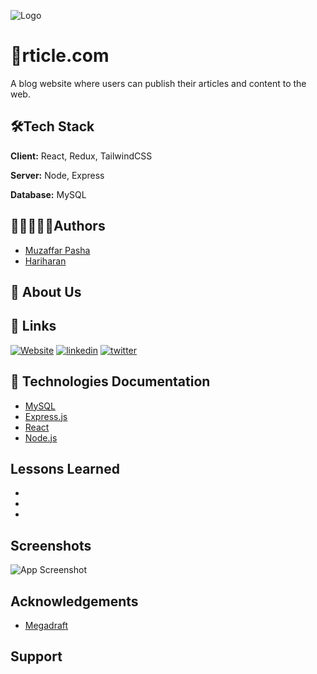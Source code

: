 
   ![Logo](https://i.ibb.co/4K2BbPb/logo1.png)

    
# 🧾rticle.com

A blog website where users can publish their articles and content to the web.

## 🛠Tech Stack

**Client:** React, Redux, TailwindCSS

**Server:** Node, Express

**Database:** MySQL

  
## 👨🏿‍🤝‍👨🏿Authors

- [Muzaffar Pasha](https://www.github.com/muzaffarmhm)
- [Hariharan](https://github.com/haridebl3)


  
## 🚀 About Us


  
## 🔗 Links
[![Website](https://img.shields.io/badge/Our_website-000?style=for-the-badge&logo=ko-fi&logoColor=white)](https://rticle.com/)
[![linkedin](https://img.shields.io/badge/linkedin-0A66C2?style=for-the-badge&logo=linkedin&logoColor=white)](https://www.linkedin.com/)
[![twitter](https://img.shields.io/badge/twitter-1DA1F2?style=for-the-badge&logo=twitter&logoColor=white)](https://twitter.com/)


## 📖 Technologies Documentation
- [MySQL](https://dev.mysql.com/doc/)
- [Express.js](https://developer.mozilla.org/en-US/docs/Learn/Server-side/Express_Nodejs/Introduction)
- [React](https://reactjs.org/)
- [Node.js](https://nodejs.org/en/docs/)
  
## Lessons Learned

-
-
-
  
## Screenshots

![App Screenshot](https://via.placeholder.com/468x300?text=App+Screenshot+Here)

  
## Acknowledgements

 - [Megadraft](https://github.com/globocom/megadraft)
 

  
## Support



  
